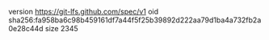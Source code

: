 version https://git-lfs.github.com/spec/v1
oid sha256:fa958ba6c98b459161df7a44f5f25b39892d222aa79d1ba4a732fb2a0e28c44d
size 2345
